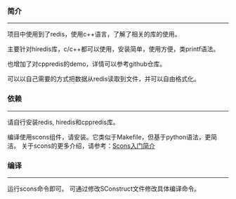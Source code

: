 ### 简介
---

项目中使用到了redis，使用c++语言，了解了相关的库的使用。

主要针对hiredis库，c/c++都可以使用，安装简单，使用方便，类printf语法。

也增加了对cppredis的demo，详情可以参考github仓库。

可以以自己需要的方式把数据从redis读取到文件，并可以自由格式化。

### 依赖
---

请自行安装redis, hiredis和cppredis库。

编译使用scons组件，请安装。它类似于Makefile，但基于python语法，更简洁。
关于scons的更多介绍，请参考：[Scons入门简介](https://blog.csdn.net/guotianqing/article/details/92003258)

### 编译
---

运行scons命令即可。
可通过修改SConstruct文件修改具体编译命令。
